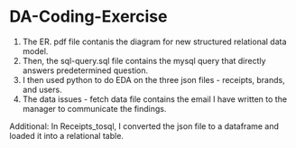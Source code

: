 # DA-Coding-Exercise
1. The ER. pdf file contanis the diagram for new structured relational data model.
2. Then, the sql-query.sql file contains the mysql query that directly answers predetermined question. 
3. I then used python to do EDA on the three json files - receipts, brands, and users. 
4. The data issues - fetch data file contains the email I have written to the manager to communicate the findings.

Additional: In Receipts_tosql, I converted the json file to a dataframe and loaded it into a relational table.
